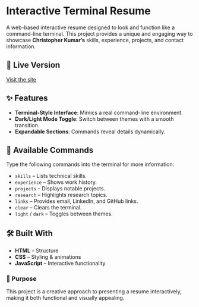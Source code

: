 # Interactive Terminal Resume

A web-based interactive resume designed to look and function like a command-line terminal. This project provides a unique and engaging way to showcase **Christopher Kumar’s** skills, experience, projects, and contact information.

## 🔗 Live Version
[Visit the site](https://christopherkumar.netlify.app/)

## ✨ Features
- **Terminal-Style Interface**: Mimics a real command-line environment.
- **Dark/Light Mode Toggle**: Switch between themes with a smooth transition.
- **Expandable Sections**: Commands reveal details dynamically.

## 📜 Available Commands
Type the following commands into the terminal for more information:
- `skills` – Lists technical skills.
- `experience` – Shows work history.
- `projects` – Displays notable projects.
- `research` – Highlights research topics.
- `links` – Provides email, LinkedIn, and GitHub links.
- `clear` – Clears the terminal.
- `light` / `dark` – Toggles between themes.

## 🛠️ Built With
- **HTML** – Structure  
- **CSS** – Styling & animations  
- **JavaScript** – Interactive functionality  

### 🎯 Purpose
This project is a creative approach to presenting a resume interactively, making it both functional and visually appealing.

